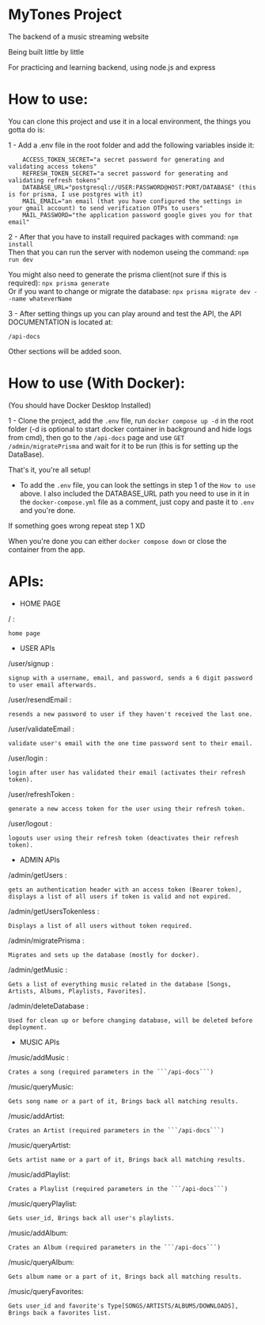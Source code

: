 # MyTones Project

The backend of a music streaming website

Being built little by little

For practicing and learning backend, using node.js and express


# How to use:

You can clone this project and use it in a local environment, the things you gotta do is: 

1 - Add a .env file in the root folder and add the following variables inside it:

    
        ACCESS_TOKEN_SECRET="a secret password for generating and validating access tokens"
        REFRESH_TOKEN_SECRET="a secret password for generating and validating refresh tokens"
        DATABASE_URL="postgresql://USER:PASSWORD@HOST:PORT/DATABASE" (this is for prisma, I use postgres with it)
        MAIL_EMAIL="an email (that you have configured the settings in your gmail account) to send verification OTPs to users"
        MAIL_PASSWORD="the application password google gives you for that email"
        
    
    
2 - After that you have to install required packages with command:
    ```
        npm install
    ```  
    Then that you can run the server with nodemon useing the command:
    ```
        npm run dev
    ```  
    
You might also need to generate the prisma client(not sure if this is required):
    ```
        npx prisma generate
    ```  
    Or if you want to change or migrate the database:
    ```
        npx prisma migrate dev --name whateverName
    ```  


3 - After setting things up you can play around and test the API, the API DOCUMENTATION is located at:

```
/api-docs
``` 


Other sections will be added soon.



# How to use (With Docker):

(You should have Docker Desktop Installed)

1 - Clone the project, add the ```.env``` file, run ``` docker compose up -d ``` in the root folder (-d is optional to start docker container in background and hide logs from cmd),
then go to the ``` /api-docs ``` page and use ``` GET /admin/migratePrisma ``` and wait for it to be run (this is for setting up the DataBase).

That's it, you're all setup!

- To add the ```.env``` file, you can look the settings in step 1 of the ```How to use``` above.
I also included the DATABASE_URL path you need to use in it in the ```docker-compose.yml``` file as a comment, just copy and paste it to ```.env``` and you're done.

If something goes wrong repeat step 1 XD

When you're done you can either ``` docker compose down ``` or close the container from the app.

# APIs:


- HOME PAGE

/ :

    home page



- USER APIs

/user/signup :

    signup with a username, email, and password, sends a 6 digit password to user email afterwards.


/user/resendEmail :

    resends a new password to user if they haven't received the last one.


/user/validateEmail :

    validate user's email with the one time password sent to their email.


/user/login :

    login after user has validated their email (activates their refresh token).


/user/refreshToken :

    generate a new access token for the user using their refresh token.


/user/logout :

    logouts user using their refresh token (deactivates their refresh token).



- ADMIN APIs

/admin/getUsers :

    gets an authentication header with an access token (Bearer token), displays a list of all users if token is valid and not expired.


/admin/getUsersTokenless :

    Displays a list of all users without token required.


/admin/migratePrisma :

    Migrates and sets up the database (mostly for docker).


/admin/getMusic :

    Gets a list of everything music related in the database [Songs, Artists, Albums, Playlists, Favorites].


/admin/deleteDatabase :

    Used for clean up or before changing database, will be deleted before deployment.



- MUSIC APIs

/music/addMusic :

    Crates a song (required parameters in the ```/api-docs```)


/music/queryMusic:

    Gets song name or a part of it, Brings back all matching results.


/music/addArtist:

    Crates an Artist (required parameters in the ```/api-docs```)


/music/queryArtist:

    Gets artist name or a part of it, Brings back all matching results.


/music/addPlaylist:

    Crates a Playlist (required parameters in the ```/api-docs```)


/music/queryPlaylist:

    Gets user_id, Brings back all user's playlists.


/music/addAlbum:

    Crates an Album (required parameters in the ```/api-docs```)


/music/queryAlbum:

    Gets album name or a part of it, Brings back all matching results.


/music/queryFavorites:

    Gets user_id and favorite's Type[SONGS/ARTISTS/ALBUMS/DOWNLOADS], Brings back a favorites list.

